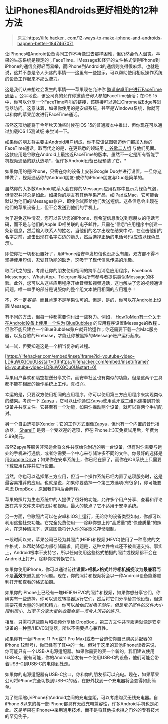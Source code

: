 # 让iPhones和Androids更好相处的12种方法

> 原文:[https://life hacker . com/12-ways-to-make-iphone-and-androids-happen-better-1847467071](https://lifehacker.com/12-ways-to-make-iphones-and-androids-get-along-better-1847467071)

让iPhones和Android设备协同工作不再像过去那样困难，但仍然会令人沮丧。苹果的生态系统是锁定的；FaceTime、iMessage和怪异的文件格式使得iPhone到iPhone的通信变得轻而易举，而iPhone到Android的通信则变得很麻烦。也就是说，这并不总是令人头疼的事情——这里有一些提示，可以帮助使用相反操作系统的设备工作起来不那么费力。

这是我们从未想过会发生的事情——苹果现在允许你 [邀请安卓用户进行FaceTime通话](https://lifehacker.com/how-to-finally-facetime-your-non-apple-friends-1847450728) 。公平地说，该公司真的允许你邀请*任何人*参加FaceTime通话；在iOS 15中，你可以分享一个FaceTime呼叫的链接，该链接可以通过Chrome或Edge等浏览器访问。这意味着，如果你使用的是安卓系统，甚至是Windows系统，你就可以和你的苹果朋友进行FaceTime通话。

虽然这项功能将于今年秋天晚些时候在iOS 15的普通版本中推出，但你现在可以通过加载iOS 15测试版 来尝试一下。

如果你的朋友群主要由Android用户组成，你不应该试图强迫他们都加入你的FaceTime通话。取而代之的是，在更熟悉的领域用 [、谷歌二人组](https://duo.google.com/about/) 与他们见面。这款应用是谷歌在Android上最接近FaceTime的版本，虽然不一定是所有智能手机视频通话的默认选项*，但许多Android设备已经预装了它。*

如果你用的是iPhone，只需在你的设备上安装Google Duo并进行设置。一旦你这样做了，视频通话你的Android朋友-或你的iPhone朋友与Duo是简单的。

虽然你的大多数Android联系人会在你的Messages应用程序中显示为绿色气泡，但情况并非总是如此。如果你的朋友有其他苹果产品，如iPad或Mac，它可能会默认为他们的iMessages帐户，即使你试图给他们发送短信。这条信息会出现在他们的苹果设备上，但不会发送到他们的手机上。

为了避免这种情况，您可以告诉您的iPhone，您希望信息发送到您朋友的电话号码，而不是与他们的Apple ID相关联的电子邮件。只需在“信息”应用程序中创建一条新信息，然后输入联系人的姓名。当他们的名字出现在结果中时，在点击他们的名字之前，点击出现在名字右边的箭头，然后选择正确的电话号码(应该以绿色显示)。

即使你把一切都设置好了，用iPhone给安卓发短信也没那么有趣。双方都不得不坚持使用短信，忍受其功能的缺乏，这吸干了现代信息传递的乐趣。

取而代之的是，考虑让你的朋友使用相同的跨平台消息应用程序。Facebook Messenger、WhatsApp、Telegram等为所有参与者提供类似iMessage的体验。此外，您可以从这些应用程序开始音频和视频通话，这也解决了您的视频通话问题。唯一棘手的部分是说服你的整个组文本使用相同的应用程序！

不，不一定*容易*。而且肯定不是苹果认可的。但是，是的，你可以在Android上设置iMessage。

有不同的方法，但每一种都需要你付出一些努力。例如， [HowToMen有一个关于在Android设备上使用一个名为](https://www.youtube.com/watch?v=LDRuWXGOu0U) [BlueBubbles](https://bluebubbles.app/) 的应用程序设置iMessage的教程 。但你不能只建立一个BlueBubbles账户就开始运作；你还需要下载一台Mac服务器，以及谷歌的Firebase，才能让你被黑掉的iMessage账户运行起来。

试一试，但要知道这是一个相当复杂的过程。

 [https://lifehacker.com/embed/inset/iframe?id=youtube-video-LDRuWXGOu0U&start=0](https://lifehacker.com/embed/inset/iframe?id=youtube-video-LDRuWXGOu0U&start=0) 

苹果用户喜欢和隔空投送分享文件，而安卓社区也有类似的功能。但是这两个工具都不能在相反的操作系统上工作。真扫兴。

幸运的是，只要双方使用相同的应用程序，你可以使用第三方应用程序来实现类似的结果。考虑一下 [Zapya](https://www.izapya.com/) ，它可以让你通过Zapya使用蓝牙或二维码连接到其他设备并共享文件。它甚至有一个功能，如果你摇动两个设备，就可以将两个手机配对。

另一个自由选项是[Xender](http://www.xender.com/index.html)；它的工作方式很像Zapya，但也有一个内置的音乐播放器。 [ShareIT](http://www.ushareit.com/) 是另一个受欢迎的选项，但在iPhone上3天免费试用后，年费为5.99美元。

虽然Zapya等服务非常适合将文件共享给你附近的另一台设备，但有时你需要与远处的手机进行通信，或者你需要一个中心来存储许多不同的文件。你最好的选择是用[Google Drive](https://www.google.com/drive/)；如果你在安卓系统上，你已经在家了，而你在iOS系统上只需要下载应用程序并进行设置。

当然，你也可以选择第三方应用，但当一个操作系统已经内置了这项服务时，这是最容易推荐的应用。也就是说，如果你要选择一个第三方选项(有很多)，你可能要考虑 [DropBox](https://www.dropbox.com/) ，原因我们稍后会解释。

苹果的照片为生态系统中的人提供了很好的功能，允许多个用户分享、查看和评论放在共享文件夹中的图片和视频。最大的缺点？它不适用于安卓系统。

另一方面，谷歌照片可以在安卓和iOS上运行，无论你的设备类型如何，你都可以利用这些社交功能。它完全免费使用——除非你想上传“高质量”或“快速质量”的照片，在这种情况下，这些图像将计入你的谷歌总存储限制。

一段时间以来，苹果公司已经为其照片(HEIF)和视频(HEVC)使用了一种高效的文件格式，以帮助降低内部存储需求。问题是，这种文件格式还不被普遍支持。事实上，Android根本不支持它，所以任何使用这些格式拍摄的照片或视频都不会在Android上打开，除非你先转换它们。

如果你使用iPhone，你可以通过前往**设置>相机>格式**并将**相机捕捉**改为**最兼容**而不是**高效**来避免这个问题。现在，你的照片和视频将会以一种Android设备能够顺利打开和查看的格式拍摄。

如果你的iPhone上已经有一堆HEIF/HEVC的照片和视频，如果你想分享它们，你确实有一些选择。你可以通过转换器运行它们，然后将它们分享给其他设备，但这需要花费大量的时间和精力。你可以*给他们发电子邮件，但是电子邮件的文件大小限制很小，以至于分享大量的收藏会是一项令人沮丧的练习。* 

相反，只需将这些照片和视频分享给 [DropBox](https://www.dropbox.com/) 。第三方文件共享服务就像是安卓设备的一种黑/HEVC浏览器，所以不需要担心兼容性。

如果你有一台iPhone 11 Pro或11 Pro Max(或者一台迫使你自己购买适配器的iPhone 12型号)，你已经有了其中的一台。但对于这里的其他iPhone读者来说，你可能只有一个USB-A电源适配器。如果你需要购买一个新的，我们建议使用USB-C。很有可能，你的Android朋友有一个使用USB-C的设备，他们可能会带着USB-C到USB-C的电缆到处走。

如果你的电源适配器有USB-C接口，你和你的朋友都可以充电。现在，如果苹果公司将iPhone完全切换到USB-C的话，在野外找到一个充电器将会变得如此简单。

为了继续缩小iPhone和Android之间的充电差距，可以考虑购买无线充电器。自iPhone 8以来的每一部iPhone都具有无线充电兼容性，许多Android手机也是如此。这是苹果在iPhone中采用通用技术，而不是将其他技术拒之门外的专有技术的罕见例子。